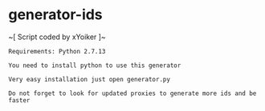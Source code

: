 # generator-ids

~[ Script coded by xYoiker ]~

~~~~~~~~~~~~~~~~~~~~~~~~~~
Requirements: Python 2.7.13

You need to install python to use this generator

Very easy installation just open generator.py

Do not forget to look for updated proxies to generate more ids and be faster
~~~~~~~~~~~~~~~~~~~~~~~~~~
